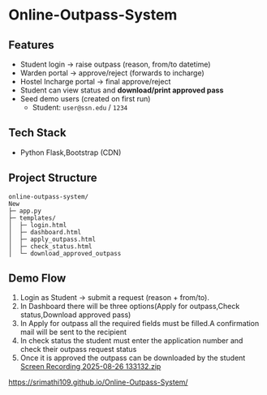# Online-Outpass-System
## Features
- Student login → raise outpass (reason, from/to datetime)
- Warden portal → approve/reject (forwards to incharge)
- Hostel Incharge portal → final approve/reject
- Student can view status and **download/print approved pass**
- Seed demo users (created on first run)
  - Student: `user@ssn.edu` / `1234`

## Tech Stack
- Python Flask,Bootstrap (CDN)

## Project Structure
```
online-outpass-system/
New
├─ app.py
├─ templates/
│  ├─ login.html
│  ├─ dashboard.html
│  ├─ apply_outpass.html
│  ├─ check_status.html
│  └─ download_approved_outpass
```

##  Demo Flow
1. Login as Student → submit a request (reason + from/to).
2. In Dashboard there will be three options(Apply for outpass,Check status,Download approved pass)
3. In Apply for outpass all the required fields must be filled.A confirmation mail will be sent to the recipient
4. In check status the student must enter the application number and check their outpass request status
5. Once it is approved the outpass can be downloaded by the student
[Screen Recording 2025-08-26 133132.zip](https://github.com/user-attachments/files/21983519/Screen.Recording.2025-08-26.133132.zip)

https://srimathi109.github.io/Online-Outpass-System/
